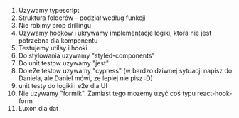 1. Uzywamy typescript
2. Struktura folderów - podział według funkcji
3. Nie robimy prop drillingu
4. Uzywamy hookow i ukrywamy implementacje logiki, ktora nie jest potrzebna dla komponentu
5. Testujemy utilsy i hooki
6. Do stylowania uzywamy "styled-components"
7. Do unit testow uzywamy "jest"
8. Do e2e testow uzywamy "cypress" (w bardzo dziwnej sytuacji napisz do Daniela, ale Daniel mówi, ze lepiej nie pisz :D)
9. unit testy do logiki i e2e dla UI
10. Nie uzywamy "formik". Zamiast tego mozemy uzyć coś typu react-hook-form
11. Luxon dla dat